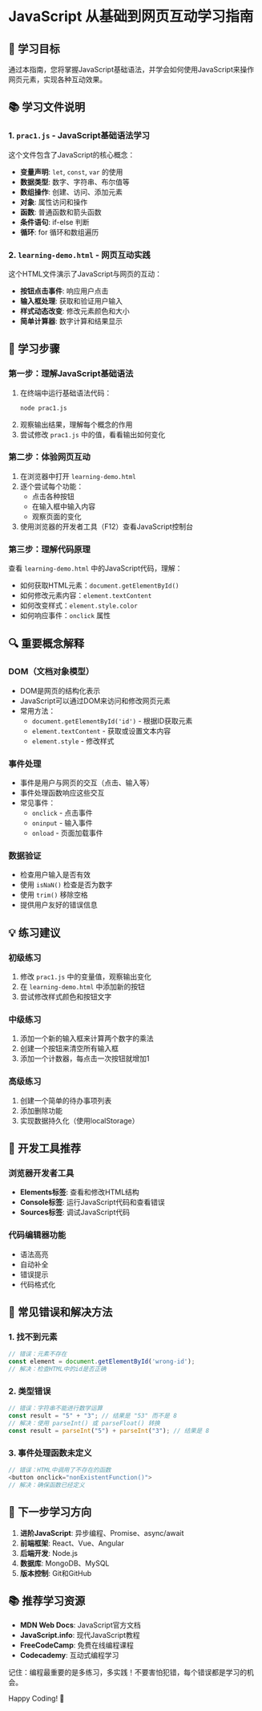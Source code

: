 # JavaScript 从基础到网页互动学习指南

## 🎯 学习目标
通过本指南，您将掌握JavaScript基础语法，并学会如何使用JavaScript来操作网页元素，实现各种互动效果。

## 📚 学习文件说明

### 1. `prac1.js` - JavaScript基础语法学习
这个文件包含了JavaScript的核心概念：
- **变量声明**: `let`, `const`, `var` 的使用
- **数据类型**: 数字、字符串、布尔值等
- **数组操作**: 创建、访问、添加元素
- **对象**: 属性访问和操作
- **函数**: 普通函数和箭头函数
- **条件语句**: if-else 判断
- **循环**: for 循环和数组遍历

### 2. `learning-demo.html` - 网页互动实践
这个HTML文件演示了JavaScript与网页的互动：
- **按钮点击事件**: 响应用户点击
- **输入框处理**: 获取和验证用户输入
- **样式动态改变**: 修改元素颜色和大小
- **简单计算器**: 数字计算和结果显示

## 🚀 学习步骤

### 第一步：理解JavaScript基础语法
1. 在终端中运行基础语法代码：
   ```bash
   node prac1.js
   ```
2. 观察输出结果，理解每个概念的作用
3. 尝试修改 `prac1.js` 中的值，看看输出如何变化

### 第二步：体验网页互动
1. 在浏览器中打开 `learning-demo.html`
2. 逐个尝试每个功能：
   - 点击各种按钮
   - 在输入框中输入内容
   - 观察页面的变化
3. 使用浏览器的开发者工具（F12）查看JavaScript控制台

### 第三步：理解代码原理
查看 `learning-demo.html` 中的JavaScript代码，理解：
- 如何获取HTML元素：`document.getElementById()`
- 如何修改元素内容：`element.textContent`
- 如何改变样式：`element.style.color`
- 如何响应事件：`onclick` 属性

## 🔍 重要概念解释

### DOM（文档对象模型）
- DOM是网页的结构化表示
- JavaScript可以通过DOM来访问和修改网页元素
- 常用方法：
  - `document.getElementById('id')` - 根据ID获取元素
  - `element.textContent` - 获取或设置文本内容
  - `element.style` - 修改样式

### 事件处理
- 事件是用户与网页的交互（点击、输入等）
- 事件处理函数响应这些交互
- 常见事件：
  - `onclick` - 点击事件
  - `oninput` - 输入事件
  - `onload` - 页面加载事件

### 数据验证
- 检查用户输入是否有效
- 使用 `isNaN()` 检查是否为数字
- 使用 `trim()` 移除空格
- 提供用户友好的错误信息

## 💡 练习建议

### 初级练习
1. 修改 `prac1.js` 中的变量值，观察输出变化
2. 在 `learning-demo.html` 中添加新的按钮
3. 尝试修改样式颜色和按钮文字

### 中级练习
1. 添加一个新的输入框来计算两个数字的乘法
2. 创建一个按钮来清空所有输入框
3. 添加一个计数器，每点击一次按钮就增加1

### 高级练习
1. 创建一个简单的待办事项列表
2. 添加删除功能
3. 实现数据持久化（使用localStorage）

## 🔧 开发工具推荐

### 浏览器开发者工具
- **Elements标签**: 查看和修改HTML结构
- **Console标签**: 运行JavaScript代码和查看错误
- **Sources标签**: 调试JavaScript代码

### 代码编辑器功能
- 语法高亮
- 自动补全
- 错误提示
- 代码格式化

## 📝 常见错误和解决方法

### 1. 找不到元素
```javascript
// 错误：元素不存在
const element = document.getElementById('wrong-id');
// 解决：检查HTML中的id是否正确
```

### 2. 类型错误
```javascript
// 错误：字符串不能进行数学运算
const result = "5" + "3"; // 结果是 "53" 而不是 8
// 解决：使用 parseInt() 或 parseFloat() 转换
const result = parseInt("5") + parseInt("3"); // 结果是 8
```

### 3. 事件处理函数未定义
```javascript
// 错误：HTML中调用了不存在的函数
<button onclick="nonExistentFunction()">
// 解决：确保函数已经定义
```

## 🎯 下一步学习方向

1. **进阶JavaScript**: 异步编程、Promise、async/await
2. **前端框架**: React、Vue、Angular
3. **后端开发**: Node.js
4. **数据库**: MongoDB、MySQL
5. **版本控制**: Git和GitHub

## 📚 推荐学习资源

- **MDN Web Docs**: JavaScript官方文档
- **JavaScript.info**: 现代JavaScript教程
- **FreeCodeCamp**: 免费在线编程课程
- **Codecademy**: 互动式编程学习

记住：编程最重要的是多练习，多实践！不要害怕犯错，每个错误都是学习的机会。

Happy Coding! 🚀 